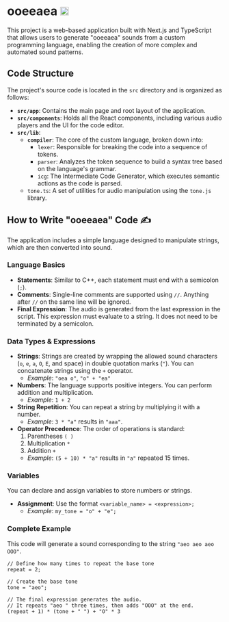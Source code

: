 # ooeeaea <img src="https://raw.githubusercontent.com/mahdi-jfri/ooeeaea/refs/heads/main/src/app/favicon.ico" alt="ooeeaea Cat" width="20"/>

This project is a web-based application built with Next.js and TypeScript that allows users to generate "ooeeaea" sounds from a custom programming language, enabling the creation of more complex and automated sound patterns.

## Code Structure

The project's source code is located in the `src` directory and is organized as follows:

* **`src/app`**: Contains the main page and root layout of the application.
* **`src/components`**: Holds all the React components, including various audio players and the UI for the code editor.
* **`src/lib`**:
    * **`compiler`**: The core of the custom language, broken down into:
        * `lexer`: Responsible for breaking the code into a sequence of tokens.
        * `parser`: Analyzes the token sequence to build a syntax tree based on the language's grammar.
        * `icg`: The Intermediate Code Generator, which executes semantic actions as the code is parsed.
    * `tone.ts`: A set of utilities for audio manipulation using the `tone.js` library.

## How to Write "ooeeaea" Code ✍️

The application includes a simple language designed to manipulate strings, which are then converted into sound.

### Language Basics

* **Statements**: Similar to C++, each statement must end with a semicolon (`;`).
* **Comments**: Single-line comments are supported using `//`. Anything after `//` on the same line will be ignored.
* **Final Expression**: The audio is generated from the last expression in the script. This expression must evaluate to a string. It does not need to be terminated by a semicolon.

### Data Types & Expressions

* **Strings**: Strings are created by wrapping the allowed sound characters (`o`, `e`, `a`, `O`, `E`, and space) in double quotation marks (`"`). You can concatenate strings using the `+` operator.
    * *Example*: `"oea o"`, `"o" + "ea"`
* **Numbers**: The language supports positive integers. You can perform addition and multiplication.
    * *Example*: `1 + 2`
* **String Repetition**: You can repeat a string by multiplying it with a number.
    * *Example*: `3 * "a"` results in `"aaa"`.
* **Operator Precedence**: The order of operations is standard:
    1.  Parentheses `( )`
    2.  Multiplication `*`
    3.  Addition `+`
    * *Example*: `(5 + 10) * "a"` results in `"a"` repeated 15 times.

### Variables

You can declare and assign variables to store numbers or strings.

* **Assignment**: Use the format `<variable_name> = <expression>;`
    * *Example*: `my_tone = "o" + "e";`

### Complete Example

This code will generate a sound corresponding to the string `"aeo aeo aeo OOO"`.

```
// Define how many times to repeat the base tone
repeat = 2;

// Create the base tone
tone = "aeo";

// The final expression generates the audio.
// It repeats "aeo " three times, then adds "OOO" at the end.
(repeat + 1) * (tone + " ") + "O" * 3
```
